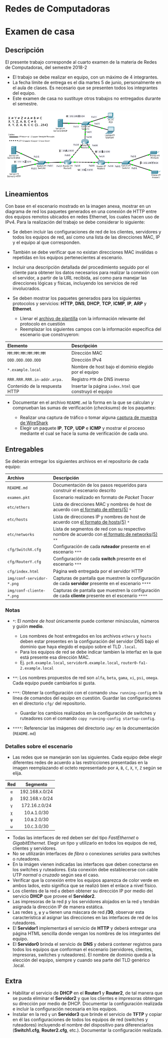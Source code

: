 # Redes de Computadoras
# Examen de casa

## Descripción

El presente trabajo corresponde al cuarto examen de la materia de Redes de Computadoras, del semestre 2018-2

+ El trabajo se debe realizar en equipo, con un máximo de 4 integrantes.
+ La fecha límite de entrega es el día martes 5 de junio, personalmente en el aula de clases. Es necesario que se presenten todos los integrantes del equipo.
+ Este examen de casa no sustituye otros trabajos no entregados durante el semestre.

![Escenario para el examen 4](/img/examen4.png)

## Lineamientos

Con base en el escenario mostrado en la imagen anexa, mostrar en un diagrama de red los paquetes generados en una conexión de HTTP entre dos equipos remotos ubicados en redes Ethernet, los cuales hacen uso de IPv4. Para la realización del trabajo se debe considerar lo siguiente:

+ Se deben incluir las configuraciones de red de los clientes, servidores y todos los equipos de red, así como una lista de las direcciones MAC, IP y el equipo al que corresponden.
+ También se debe verificar que no existan direcciones MAC inválidas o repetidas en los equipos pertenecientes al escenario.
+ Incluir una descripción detallada del procedimiento seguido por el cliente para obtener los datos necesarios para realizar la conexión con el servidor, a partir de la URL recibida, así como para manejar las direcciones lógicas y físicas, incluyendo los servicios de red involucrados.
+ Se deben mostrar los paquetes generados para los siguientes protocolos y servicios: **HTTP**, **DNS**, **DHCP**, **TCP**, **ICMP**, **IP**, **ARP** y **Ethernet**.

  * Llenar el [archivo de plantilla](/files/examen4.txt "Plantilla de capturas de protocolos") con la información relevante del protocolo en cuestión
  * Reemplazar los siguientes campos con la información específica del escenario que construyeron:


| Elemento                    | Descripción    |
|:----------------------------|:---------------|
| `MM:MM:MM:MM:MM:MM`         | Dirección MAC  |
| `DDD.DDD.DDD.DDD`           | Dirección IPv4 |
| `*.example.local`           | Nombre de host bajo el dominio elegido por el equipo |
| `RRR.RRR.RRR.in-addr.arpa.` | Registro `PTR` de DNS inverso |
| Contenido de la respuesta HTTP | Insertar la página `index.html` que construyó el equipo |

+ Documentar en el archivo `README.md` la forma en la que se calculan y comprueban las sumas de verificación (_checksums_) de los paquetes:

  * Realizar una captura de tráfico o tomar alguna [captura de muestra de WireShark](https://wiki.wireshark.org/SampleCaptures "Capturas de muestra de WireShark")
  * Elegir un paquete **IP**, **TCP**, **UDP** e **ICMP** y mostrar el proceso mediante el cual se hace la suma de verificación de cada uno.

## Entregables

Se deberán entregar los siguientes archivos en el repositorio de cada equipo:

| Archivo                 | Descripción |
|:------------------------|:------------|
|`README.md`              | Documentación de los pasos requeridos para construir el escenario descrito |
|`examen.pkt`             | Escenario realizado en formato de _Packet Tracer_ |
|`etc/ethers`             | Lista de direcciones MAC y nombres de host de acuerdo con [el formato de ethers(5)](https://linux.die.net/man/5/ethers "man 5 ethers") `*` |
|`etc/hosts`              | Lista de direcciones IP y nombres de host de acuerdo con [el formato de hosts(5)](https://linux.die.net/man/5/hosts "man 5 hosts") `*` |
|`etc/networks`           | Lista de segmentos de red con su respectivo nombre de acuerdo con [el formato de networks(5)](https://linux.die.net/man/5/networks "man 5 networks") `**` |
|`cfg/SwitchX.cfg`        | Configuración de cada **ruteador** presente en el escenario `***` |
|`cfg/RouterY.cfg`        | Configuración de cada **switch** presente en el escenario `***` |
|`cfg/index.html`         | Página web entregada por el servidor HTTP |
|`img/conf-servidor-*.png`| Capturas de pantalla que muestren la configuración de cada **servidor** presente en el escenario `****` |
|`img/conf-cliente-*.png` | Capturas de pantalla que muestren la configuración de cada **cliente** presente en el escenario `****` |

### Notas

+ `*`: El _nombre de host_ únicamente puede contener minúsculas, números y guión **medio**.

  * Los nombres de host entregados en los archivos `ethers` y `hosts` deben estar presentes en la configuración del servidor DNS bajo el dominio que haya elegido el equipo sobre el TLD `.local`.
  * Para los equipos de red se debe indicar tambien la interfaz en la que está presente esa dirección MAC.
  * Ej. `pc0.example.local`, `servidor0.example.local`, `router0-fa1-2.example.local`

+ `**`: Los nombres propuestos de red son `alfa`, `beta`, `gama`, `xi`, `psi`, `omega`. Cada equipo puede cambiarlos si gusta.
+ `***`: Obtener la configuración con el comando `show running-config` en la línea de comandos del equipo en cuestión. Guardar las configuraciones en el directorio `cfg/` del repositorio.

  * Guardar los cambios realizados en la configuración de switches y ruteadores con el comando `copy running-config startup-config`.

+ `****`: Referenciar las imágenes del directorio `img/` en la documentación (`README.md`)


### Detalles sobre el escenario

+ Las redes que se manejarán son las siguientes. Cada equipo debe elegir diferentes redes de acuerdo a las restricciones presentadas en la imagen reemplazando el octeto representado por `A`, `B`, `C`, `X`, `Y`, `Z` según se elija.

| Red | Segmento         |
|:---:|:----------------:|
| `α` | 192.168.`X`.0/24 |
| `β` | 192.168.`Y`.0/24 |
| `γ` | 172.16.`Z`.0/24  |
| `χ` | 10.`A`.1.0/30    |
| `ψ` | 10.`B`.2.0/30    |
| `ω` | 10.`C`.3.0/30    |

+ Todas las interfaces de red deben ser del tipo _FastEthernet_ o _GigabitEthernet_. Elegir un tipo y utilizarlo en todos los equipos de red, clientes y servidores.
+ No se utilizarán interfaces de _fibra_ o conexiones _seriales_ para switches o ruteadores.
+ En la imágen vienen indicadas las interfaces que deben conectarse en los switches y ruteadores. Esta conexión debe establecerse con cable UTP _normal_ o _cruzado_ según sea el caso.
+ Verificar que la conexión entre los equipos aparezca de color verde en ambos lados, esto significa que se realizó bien el enlace a nivel físico.
+ Los clientes de la red `α` deben obtener su dirección IP por medio del servicio **DHCP** que provee el **Servidor2**.
+ Las impresoras de la red `β` y los servidores alojados en la red `γ` tendrán asignada la dirección IP de manera estática.
+ Las redes `χ`, `ψ` y `ω` tienen una máscara de red **/30**, observar esta característica al asignar las direcciones en las interfaces de red de los ruteadores.
+ El **Servidor1** implementará el servicio de **HTTP** y deberá entregar una página HTML sencilla donde vengan los nombres de los integrantes del equipo.
+ El **Servidor0** brinda el servicio de **DNS** y deberá contener registros para todos los equipos que conforman el escenario (servidores, clientes, impresoras, switches y ruteadores). El nombre de dominio queda a la elección del equipo, siempre y cuando sea parte del TLD genérico .local.

## Extra

+ Habilitar el servicio de **DHCP** en el **Router1** y **Router2**, de tal manera que se pueda eliminar el **Servidor2** y que los clientes e impresoras obtengan su dirección por medio de DHCP. Documentar la configuración realizada e incluir la configuración necesaria en los equipos.
+ Instalar en la red `γ` un **Servidor3** que brinde el servicio de **TFTP** y copiar en él las configuraciones de todos los equipos de red (switches y ruteadores) incluyendo el nombre del dispositivo para diferenciarlos (**Switch1.cfg**, **Router2.cfg**, etc.). Documentar la configuración realizada.
